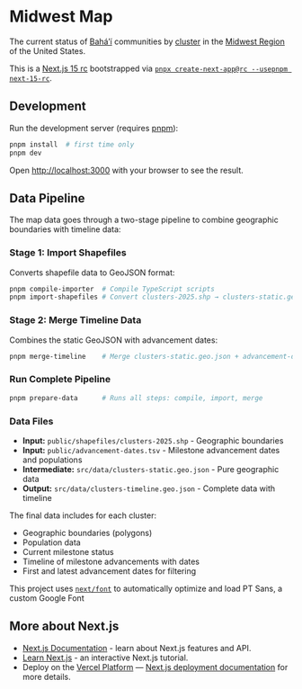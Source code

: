 # Midwest Map

The current status of [Bahá’í](https://bahai.org) communities by [cluster](https://bahaipedia.org/Cluster) in the [Midwest Region](https://midwestbahai.org) of the United States.

This is a [Next.js 15 rc](https://nextjs.org/blog/next-15-rc) bootstrapped via [`pnpx create-next-app@rc --usepnpm next-15-rc`](https://nextjs.org/docs/app/api-reference/create-next-app).

## Development

Run the development server (requires [pnpm](https://pnpm.io)):

```bash
pnpm install  # first time only
pnpm dev
```

Open [http://localhost:3000](http://localhost:3000) with your browser to see the result.

## Data Pipeline

The map data goes through a two-stage pipeline to combine geographic boundaries with timeline data:

### Stage 1: Import Shapefiles
Converts shapefile data to GeoJSON format:
```bash
pnpm compile-importer  # Compile TypeScript scripts
pnpm import-shapefiles # Convert clusters-2025.shp → clusters-static.geo.json
```

### Stage 2: Merge Timeline Data
Combines the static GeoJSON with advancement dates:
```bash
pnpm merge-timeline    # Merge clusters-static.geo.json + advancement-dates.tsv → clusters-timeline.geo.json
```

### Run Complete Pipeline
```bash
pnpm prepare-data      # Runs all steps: compile, import, merge
```

### Data Files
- **Input:** `public/shapefiles/clusters-2025.shp` - Geographic boundaries
- **Input:** `public/advancement-dates.tsv` - Milestone advancement dates and populations
- **Intermediate:** `src/data/clusters-static.geo.json` - Pure geographic data
- **Output:** `src/data/clusters-timeline.geo.json` - Complete data with timeline

The final data includes for each cluster:
- Geographic boundaries (polygons)
- Population data
- Current milestone status
- Timeline of milestone advancements with dates
- First and latest advancement dates for filtering

This project uses [`next/font`](https://nextjs.org/docs/app/building-your-application/optimizing/fonts) to automatically optimize and load PT Sans, a custom Google Font

## More about Next.js

- [Next.js Documentation](https://nextjs.org/docs) - learn about Next.js features and API.
- [Learn Next.js](https://nextjs.org/learn) - an interactive Next.js tutorial.
- Deploy on the [Vercel Platform](https://vercel.com/new?utm_medium=default-template&filter=next.js&utm_source=create-next-app&utm_campaign=create-next-app-readme) — [Next.js deployment documentation](https://nextjs.org/docs/app/building-your-application/deploying) for more details.